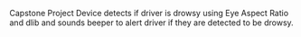 Capstone Project 
Device detects if driver is drowsy using Eye Aspect Ratio and dlib and sounds beeper to alert driver if they are detected to be drowsy.
